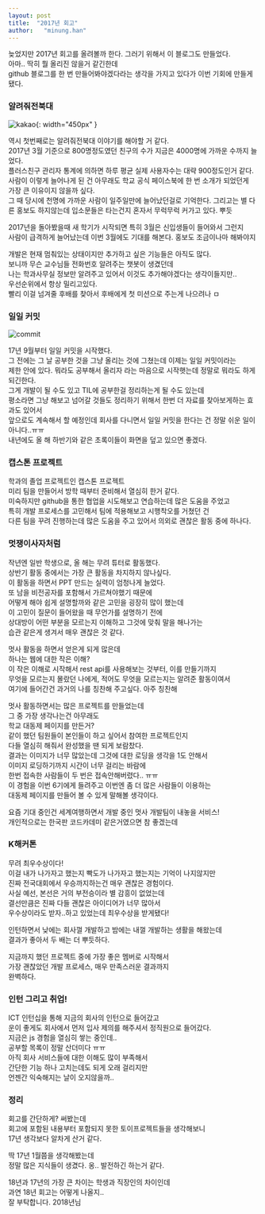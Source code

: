 ```yaml
---
layout: post
title:  "2017년 회고"
author:   "minung.han"
---
```


늦었지만 2017년 회고를 올려볼까 한다. 그러기 위해서 이 블로그도 만들었다.  
아마.. 딱히 뭘 올리진 않을거 같긴한데  
github 블로그를 한 번 만들어봐야겠다라는 생각을 가지고 있다가 이번 기회에 만들게 됐다.


### 알려줘전북대

![kakao](/blog/assets/20180107/kakao.jpg){: width="450px" }  

역시 첫번째로는 알려줘전북대 이야기를 해야할 거 같다.  
2017년 3월 기준으로 800명정도였던 친구의 수가 지금은 4000명에 가까운 수까지 늘었다.  
플러스친구 관리자 통계에 의하면 하루 평균 실제 사용자수는 대략 900정도인거 같다.
사람이 이렇게 늘어나게 된 건 아무래도 학교 공식 페이스북에 한 번 소개가 되었던게  
가장 큰 이유이지 않을까 싶다.  
그 때 당시에 천명에 가까운 사람이 일주일만에 늘어났던걸로 기억한다.
그리고는 별 다른 홍보도 하지않는데 입소문들은 타는건지 혼자서 무럭무럭 커가고 있다. 뿌듯  

2017년을 돌아봤을때 새 학기가 시작되면 특히 3월은 신입생들이 들어와서 그런지  
사람이 급격하게 늘어났는데 이번 3월에도 기대를 해본다. 홍보도 조금이나마 해봐야지

개발은 현재 멈춰있는 상태이지만 추가하고 싶은 기능들은 아직도 많다.  
보니까 무슨 교수님들 전화번호 알려주는 챗봇이 생겼던데  
나는 학과사무실 정보만 알려주고 있어서 이것도 추가해야겠다는 생각이들지만..  
우선순위에서 항상 밀리고있다.  
빨리 이걸 넘겨줄 후배를 찾아서 후배에게 첫 미션으로 주는게 나으려나 ㅁ

### 일일 커밋

![commit](/blog/assets/20180107/commit.PNG)

17년 9월부터 일일 커밋을 시작했다.  
그 전에는 그 날 공부한 것을 그냥 올리는 것에 그쳤는데 이제는 일일 커밋이라는  
제한 안에 있다.
뭐라도 공부해서 올리자 라는 마음으로 시작햇는데 정말로 뭐라도 하게되긴한다.  
그게 개발이 될 수도 있고 TIL에 공부한걸 정리하는게 될 수도 있는데  
평소라면 그냥 해보고 넘어갈 것들도 정리하기 위해서 한번 더 자료를 찾아보게하는 효과도 있어서  
앞으로도 계속해서 할 예정인데 회사를 다니면서 일일 커밋을 한다는 건 정말 쉬운 일이 아니다..ㅠㅠ  
내년에도 올 해 하반기와 같은 초록이들이 화면을 덮고 있으면 좋겠다.


### 캡스톤 프로젝트
학과의 졸업 프로젝트인 캡스톤 프로젝트  
미리 팀을 만들어서 방학 때부터 준비해서 열심히 한거 같다.  
미숙하지만 github을 통한 협업을 시도해보고 연습하는데 많은 도움을 주었고  
특히 개발 프로세스를 고민해서 팀에 적용해보고 시행착오를 거쳤던 건  
다른 팀을 꾸려 진행하는데 많은 도움을 주고 있어서 
의외로 괜찮은 활동 중에 하나다.

### 멋쟁이사자처럼
작년엔 일반 학생으로, 올 해는 무려 튜터로 활동했다.  
상반기 활동 중에서는 가장 큰 활동을 차지하지 않나싶다.  
이 활동을 하면서 PPT 만드는 실력이 엄청나게 늘었다.  
또 남을 비전공자를 포함해서 가르쳐야했기 때문에  
어떻게 해야 쉽게 설명할까와 같은 고민을 굉장히 많이 했는데  
이 고민이 질문이 들어왔을 때 무언가를 설명하기 전에  
상대방이 어떤 부분을 모르는지 이해하고 그것에 맞춰 말을 해나가는  
습관 같은게 생겨서 매우 괜찮은 것 같다.  

멋사 활동을 하면서 얻은게 되게 많은데  
하나는 웹에 대한 작은 이해?  
이 작은 이해로 시작해서 rest api를 사용해보는 것부터, 이를 만들기까지  
무엇을 모르는지 몰랐던 나에게, 적어도 무엇을 모르는지는 알려준 활동이여서  
여기에 들어간건 과거의 나를 칭찬해 주고싶다. 아주 칭찬해  

멋사 활동하면서는 많은 프로젝트를 만들었는데  
그 중 가장 생각나는건 아무래도  
학교 대동제 페이지를 만든거?  
같이 했던 팀원들이 본인들이 하고 싶어서 참여한 프로젝트인지  
다들 열심히 해줘서 완성했을 땐 되게 보람찼다.  
결과는 이미지가 너무 많았는데 그것에 대한 로딩을 생각을 1도 안해서  
이미지 로딩하기까지 시간이 너무 걸리는 바람에  
한번 접속한 사람들이 두 번은 접속안해버렸다.. ㅠㅠ  
이 경험을 이번 6기에게 들려주고 이번엔 좀 더 많은 사람들이 이용하는  
대동제 페이지를 만들어 볼 수 있게 말해볼 생각이다.  

요즘 기대 중인건 세계여행하면서 개발 중인 멋사 개발팀이 내놓을 서비스!  
개인적으로는 한국판 코드카데미 같은거였으면 참 좋겠는데  

### K해커톤
무려 최우수상이다!  
이걸 내가 나가자고 했는지 빡도가 나가자고 했는지는 기억이 나지않지만  
진짜 전국대회에서 우승까지하는건 매우 괜찮은 경험이다.  
사실 예선, 본선은 거의 부전승이라 별 감흥이 없었는데  
결선만큼은 진짜 다들 괜찮은 아이디어가 너무 많아서  
우수상이라도 받자..하고 있었는데 최우수상을 받게됐다!  

인턴하면서 낮에는 회사껄 개발하고 밤에는 내껄 개발하는 생활을 해왔는데  
결과가 좋아서 두 배는 더 뿌듯하다.  

지금까지 했던 프로젝트 중에 가장 좋은 멤버로 시작해서  
가장 괜찮았던 개발 프로세스, 매우 만족스러운 결과까지  
완벽하다.

### 인턴 그리고 취업!
ICT 인턴십을 통해 지금의 회사의 인턴으로 들어갔고  
운이 좋게도 회사에서 먼저 입사 제의를 해주셔서 정직원으로 들어갔다.  
지금은 js 경험을 열심히 쌓는 중인데..  
공부할 목록이 정말 산더미다 ㅠㅠ  
아직 회사 서비스들에 대한 이해도 많이 부족해서  
간단한 기능 하나 고치는데도 되게 오래 걸리지만  
언젠간 익숙해지는 날이 오지않을까..


### 정리
회고를 간단하게? 써봤는데  
회고에 포함된 내용부터 포함되지 못한 토이프로젝트들을 생각해보니  
17년 생각보다 알차게 산거 같다.  

딱 17년 1월쯤을 생각해봤는데  
정말 많은 지식들이 생겼다. 옹.. 발전하긴 하는거 같다.

18년과 17년의 가장 큰 차이는 학생과 직장인의 차이인데  
과연 18년 회고는 어떻게 나올지..  
잘 부탁합니다. 2018년님
